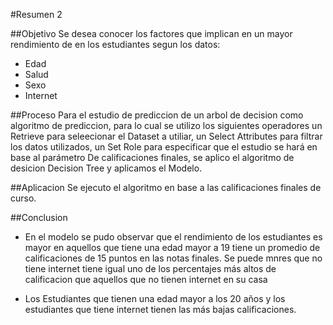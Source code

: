 #Resumen 2

##Objetivo 
Se desea conocer los factores que implican en un mayor rendimiento de en los estudiantes segun los datos: 

* Edad
* Salud 
* Sexo
* Internet

##Proceso
Para el estudio de prediccion de un arbol de decision como algoritmo de prediccion, para lo cual se utilizo los siguientes operadores un Retrieve para seleecionar el Dataset a utiliar, un Select Attributes para filtrar los datos utilizados, un Set Role para especificar que el estudio se hará en base al parámetro De calificaciones finales, se aplico el algoritmo de desicion Decision Tree y aplicamos el Modelo.


##Aplicacion
Se ejecuto el algoritmo en base a las calificaciones finales de curso. 

##Conclusion

* En el modelo se pudo observar que el rendimiento de los estudiantes es mayor en aquellos que tiene una edad mayor a 19 tiene un promedio de calificaciones de 15 puntos en las notas finales. Se puede mnres que no tiene internet tiene igual uno de los percentajes más altos de calificacion que aquellos que no tienen internet en su casa 

* Los Estudiantes que tienen una edad mayor a los 20 años y los estudiantes que tiene internet tienen  las más bajas calificaciones. 








